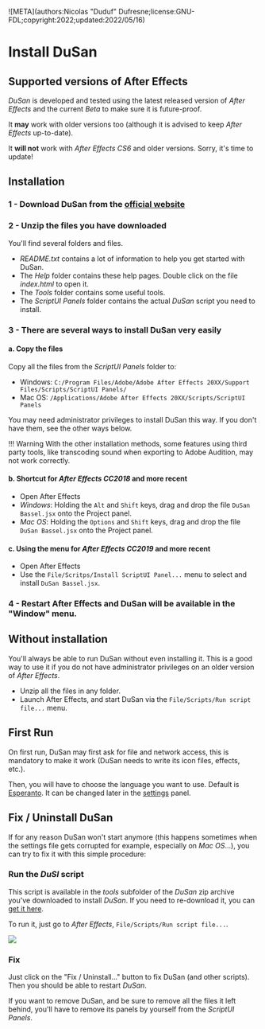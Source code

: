 ![META](authors:Nicolas "Duduf" Dufresne;license:GNU-FDL;copyright:2022;updated:2022/05/16)

# Install DuSan

## Supported versions of After Effects 

*DuSan* is developed and tested using the latest released version of *After Effects* and the current *Beta* to make sure it is future-proof.

It **may** work with older versions too (although it is advised to keep *After Effects* up-to-date).

It **will not** work with *After Effects CS6* and older versions. Sorry, it's time to update!

## Installation

### **1 - Download** DuSan from the [official website](https://rxlaboratory.org/tools/dusan/)

### **2 - Unzip** the files you have downloaded

You'll find several folders and files.

- *README.txt* contains a lot of information to help you get started with DuSan.
- The *Help* folder contains these help pages. Double click on the file *index.html* to open it.
- The *Tools* folder contains some useful tools.
- The *ScriptUI Panels* folder contains the actual *DuSan* script you need to install.

### **3 -** There are several ways to install DuSan very easily

#### a. Copy the files

Copy all the files from the *ScriptUI Panels* folder to:

- Windows: `C:/Program Files/Adobe/Adobe After Effects 20XX/Support Files/Scripts/ScriptUI Panels/`  
- Mac OS: `/Applications/Adobe After Effects 20XX/Scripts/ScriptUI Panels`

You may need administrator privileges to install DuSan this way. If you don't have them, see the other ways below.

!!! Warning
    With the other installation methods, some features using third party tools, like transcoding sound when exporting to Adobe Audition, may not work correctly.

#### b. Shortcut for ***After Effects CC2018*** and more recent

- Open After Effects  
- *Windows*: Holding the `Alt` and `Shift` keys, drag and drop the file `DuSan Bassel.jsx` onto the Project panel.  
- *Mac OS*: Holding the `Options` and `Shift` keys, drag and drop the file `DuSan Bassel.jsx` onto the Project panel.  

#### c. Using the menu for ***After Effects CC2019*** and more recent

- Open After Effects  
- Use the `File/Scritps/Install ScriptUI Panel...` menu to select and install `DuSan Bassel.jsx`.  

### **4 - Restart** After Effects and DuSan will be available in the "Window" menu.

## Without installation 

You'll always be able to run DuSan without even installing it. This is a good way to use it if you do not have administrator privileges on an older version of *After Effects*.

- Unzip all the files in any folder.  
- Launch After Effects, and start DuSan via the `File/Scripts/Run script file...` menu.

## First Run

On first run, DuSan may first ask for file and network access, this is mandatory to make it work (DuSan needs to write its icon files, effects, etc.).

Then, you will have to choose the language you want to use. Default is [Esperanto](https://en.wikipedia.org/wiki/Esperanto). It can be changed later in the [settings](settings.md) panel.

## Fix / Uninstall DuSan

If for any reason DuSan won't start anymore (this happens sometimes when the settings file gets corrupted for example, especially on *Mac OS*...), you can try to fix it with this simple procedure:

### Run the ***DuSI*** script

This script is available in the *tools* subfolder of the *DuSan* zip archive you've downloaded to install *DuSan*. If you need to re-download it, you can [get it here](https://rxlaboratory.org/tools/dusi/).

To run it, just go to *After Effects*, `File/Scripts/Run script file...`.

![](https://rxlaboratory.org/wp-content/uploads/dusi_screenshot.png)

### Fix

Just click on the "Fix / Uninstall..." button to fix DuSan (and other scripts). Then you should be able to restart *DuSan*.

If you want to remove DuSan, and be sure to remove all the files it left behind, you'll have to remove its panels by yourself from the *ScriptUI Panels*.